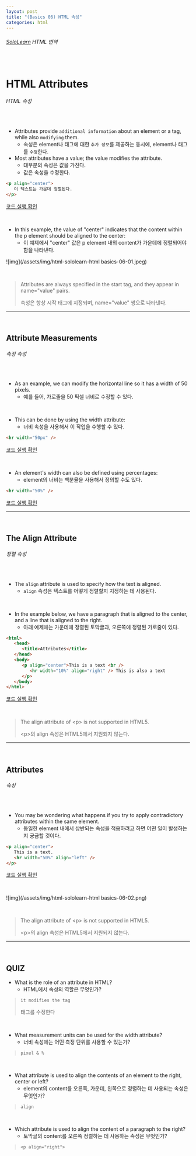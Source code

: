 ```yaml
---
layout: post
title: "(Basics 06) HTML 속성"
categories: html
---
```


###### [SoloLearn](https://www.sololearn.com/) HTML 번역

<br>

# HTML Attributes

###### HTML 속성

<br>

- Attributes provide `additional information` about an element or a tag, while also `modifying` them.
  - 속성은 element나 태그에 대한 `추가 정보`를 제공하는 동시에, element나 태그를 `수정`한다.
- Most attributes have a value; the value modifies the attribute.
  - 대부분의 속성은 값을 가진다.
  - 값은 속성을 수정한다.

```html
<p align="center">
   이 텍스트는 가운데 정렬된다.
</p>
```

[코드 실행 확인](https://code.sololearn.com/15/#html)

<br>

- In this example, the value of "center" indicates that the content within the p element should be aligned to the center:
  - 이 예제에서 "center" 값은 p element 내의 content가 가운데에 정렬되어야 함을 나타낸다.

![img](/assets/img/html-sololearn-html basics-06-01.jpeg)

<br>

> Attributes are always specified in the start tag, and they appear in name="value" pairs.
>
> 속성은 항상 시작 태그에 지정되며, name="value" 쌍으로 나타낸다.

------

<br>

## Attribute Measurements

###### 측정 속성

<br>

- As an example, we can modify the horizontal line so it has a width of 50 pixels.
  - 예를 들어, 가로줄을 50 픽셀 너비로 수정할 수 있다.

<br>

- This can be done by using the width attribute:
  - 너비 속성을 사용해서 이 작업을 수행할 수 있다.

```html
<hr width="50px" />
```

[코드 실행 확인](https://code.sololearn.com/16/#html)

<br>

- An element's width can also be defined using percentages:
  - element의 너비는 백분율을 사용해서 정의할 수도 있다.

```html
<hr width="50%" />
```

[코드 실행 확인](https://code.sololearn.com/17/#html)

------

<br>

## The Align Attribute

###### 정렬 속성

<br>

- The `align` attribute is used to specify how the text is aligned.
  - `align` 속성은 텍스트를 어떻게 정렬할지 지정하는 데 사용된다.

<br>

- In the example below, we have a paragraph that is aligned to the center, and a line that is aligned to the right.
  - 아래 예제에는 가운데에 정렬된 토막글과, 오른쪽에 정렬된 가로줄이 있다.

```html
<html>
   <head>
      <title>Attributes</title>
   </head>
   <body>
      <p align="center">This is a text <br />
         <hr width="10%" align="right" /> This is also a text
      </p>
   </body>
</html>
```

[코드 실행 확인](https://code.sololearn.com/18/#html)

<br>

> The align attribute of \<p> is not supported in HTML5.
>
> \<p>의 align 속성은 HTML5에서 지원되지 않는다.

------

<br>

## Attributes

###### 속성

<br>

- You may be wondering what happens if you try to apply contradictory attributes within the same element.
  - 동일한 element 내에서 상반되는 속성을 적용하려고 하면 어떤 일이 발생하는지 궁금할 것이다.

```html
<p align="center">
   This is a text.
   <hr width="50%" align="left" />
</p>
```

[코드 실행 확인](https://code.sololearn.com/19/#html)

<br>

![img](/assets/img/html-sololearn-html basics-06-02.png)

<br>

> The align attribute of \<p> is not supported in HTML5.
>
> \<p>의 align 속성은 HTML5에서 지원되지 않는다.

------

<br>

## QUIZ

- What is the role of an attribute in HTML?
  - HTML에서 속성의 역할은 무엇인가?

> `it modifies the tag`
>
> 태그를 수정한다

<br>

- What measurement units can be used for the width attribute?
  - 너비 속성에는 어떤 측정 단위를 사용할 수 있는가?

> `pixel & %`

<br>

- What attribute is used to align the contents of an element to the right, center or left?
  - element의 content를 오른쪽, 가운데, 왼쪽으로 정렬하는 데 사용되는 속성은 무엇인가?

> `align`

<br>

- Which attribute is used to align the content of a paragraph to the right?
  - 토막글의 content를 오른쪽 정렬하는 데 사용하는 속성은 무엇인가?

> `<p align="right">`

<br>